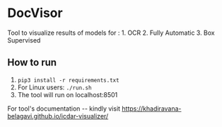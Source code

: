 # DocVisor 

Tool to visualize results of models for :
    1. OCR 
    2. Fully Automatic
    3. Box Supervised


## How to run

1. `pip3 install -r requirements.txt`
2. For Linux users: `./run.sh`
3. The tool will run on localhost:8501

For tool's documentation -- kindly visit https://khadiravana-belagavi.github.io/icdar-visualizer/
